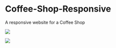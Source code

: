 # Coffee-Shop-Responsive
 A responsive website for a Coffee Shop

![](www.github.com/burka11/Responsive-Coffee-Shop/blob/main/screenshots/gif.gif)

<img src="C:\Users\Burak\Desktop\github repository\coffee shop html css\screenshots\about2.png">

